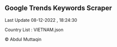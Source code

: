 

## Google Trends Keywords Scraper 
 
Last Update 08-12-2022 , 18:24:30

Country List :
VIETNAM.json



© Abdul Muttaqin 
